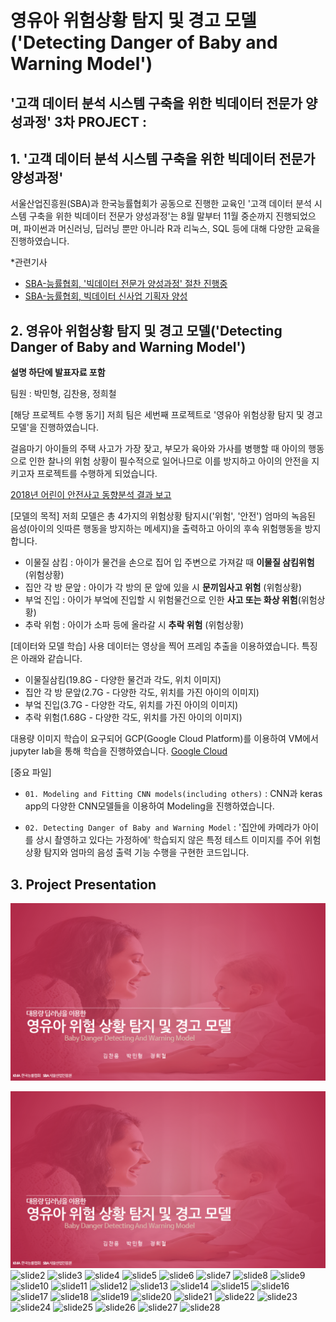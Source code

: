 # <br/> 영유아 위험상황 탐지 및 경고 모델('Detecting Danger of Baby and Warning Model')
## '고객 데이터 분석 시스템 구축을 위한 빅데이터 전문가 양성과정' 3차 PROJECT : 
  
## 1. '고객 데이터 분석 시스템 구축을 위한 빅데이터 전문가 양성과정'

서울산업진흥원(SBA)과 한국능률협회가 공동으로 진행한 교육인 '고객 데이터 분석 시스템 구축을 위한 빅데이터 전문가 양성과정'는 8월 말부터 11월 중순까지 진행되었으며, 파이썬과 머신러닝, 딥러닝 뿐만 아니라 R과 리눅스, SQL 등에 대해 다양한 교육을 진행하였습니다.

*관련기사
- [SBA-능률협회, '빅데이터 전문가 양성과정' 절찬 진행중](https://m.etnews.com/20191115000103?obj=Tzo4OiJzdGRDbGFzcyI6Mjp7czo3OiJyZWZlcmVyIjtOO3M6NzoiZm9yd2FyZCI7czoxMzoid2ViIHRvIG1vYmlsZSI7fQ%3D%3D)
- [SBA-능률협회, 빅데이터 신사업 기획자 양성](https://www.dailygrid.net/news/articleView.html?idxno=306146)

## 2. 영유아 위험상황 탐지 및 경고 모델('Detecting Danger of Baby and Warning Model')
**설명 하단에 발표자료 포함**

팀원 : 박민형, 김찬용, 정희철

[해당 프로젝트 수행 동기]
저희 팀은 세번째 프로젝트로 '영유아 위험상황 탐지 및 경고 모델'을 진행하였습니다.

걸음마기 아이들의 주택 사고가 가장 잦고, 부모가 육아와 가사를 병행할 때 아이의 행동으로 인한 찰나의 위험 상황이 필수적으로 일어나므로 이를 방지하고 아이의 안전을 지키고자 프로젝트를 수행하게 되었습니다.  

[2018년 어린이 안전사고 동향분석 결과 보고](https://www.kca.go.kr/home/board/download.do?menukey=4062&fno=10024005&bid=00000146&did=1002809259)

[모델의 목적]
저희 모델은 총 4가지의 위험상황 탐지시('위험', '안전') 엄마의 녹음된 음성(아이의 잇따른 행동을 방지하는 메세지)을 출력하고 아이의 후속 위험행동을 방지합니다.

- 이물질 삼킴 : 아이가 물건을 손으로 집어 입 주변으로 가져갈 때 **이물질 삼킴위험** (위험상황)
- 집안 각 방 문앞 : 아이가 각 방의 문 앞에 있을 시 **문끼임사고 위험** (위험상황)
- 부엌 진입 : 아이가 부엌에 진입할 시 위험물건으로 인한 **사고 또는 화상 위험**(위험상황)
- 추락 위험 : 아이가 소파 등에 올라갈 시 **추락 위험** (위험상황)

[데이터와 모델 학습]
사용 데이터는 영상을 찍어 프레임 추출을 이용하였습니다. 특징은 아래와 같습니다.

- 이물질삼킴(19.8G - 다양한 물건과 각도, 위치 이미지)
- 집안 각 방 문앞(2.7G - 다양한 각도, 위치를 가진 아이의 이미지)
- 부엌 진입(3.7G - 다양한 각도, 위치를 가진 아이의 이미지)
- 추락 위험(1.68G - 다양한 각도, 위치를 가진 아이의 이미지)


대용량 이미지 학습이 요구되어 GCP(Google Cloud Platform)를 이용하여 VM에서 jupyter lab을 통해 학습을 진행하였습니다. 
[Google Cloud](https://cloud.google.com/)


[중요 파일]
- `01. Modeling and Fitting CNN models(including others)` : CNN과 keras app의 다양한 CNN모델들을 이용하여 Modeling을 진행하였습니다.
  
- `02. Detecting Danger of Baby and Warning Model` : '집안에 카메라가 아이를 상시 촬영하고 있다는 가정하에' 학습되지 않은 특정 테스트 이미지를 주어 위험상황 탐지와 엄마의 음성 출력 기능 수행을 구현한 코드입니다.

## 3. Project Presentation

<img src = '/slides/slide1.png'>

  
![slide1](/slides/slide1.png)
![slide2](./images/slide2.png)
![slide3](./images/slide3.png)
![slide4](/images/slide4.png)
![slide5](/images/slide5.png)
![slide6](/images/slide6.png)
![slide7](/images/slide7.png)
![slide8](/images/slide8.png)
![slide9](/images/slide9.png)
![slide10](/images/slide10.png)
![slide11](/images/slide11.png)
![slide12](/images/slide12.png)
![slide13](/images/slide13.png)
![slide14](/images/slide14.png)
![slide15](/images/slide15.png)
![slide16](/images/slide16.png)
![slide17](/images/slide17.png)
![slide18](/images/slide18.png)
![slide19](/images/slide19.png)
![slide20](/images/slide20.png)
![slide21](/images/slide21.png)
![slide22](/images/slide22.png)
![slide23](/images/slide23.png)
![slide24](/images/slide24.png)
![slide25](/images/slide25.png)
![slide26](/images/slide26.png)
![slide27](/images/slide27.png)
![slide28](/images/slide28.png)
